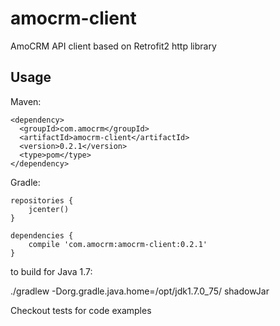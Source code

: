 # amocrm-client

AmoCRM API client based on Retrofit2 http library

## Usage

Maven:

```
<dependency>
  <groupId>com.amocrm</groupId>
  <artifactId>amocrm-client</artifactId>
  <version>0.2.1</version>
  <type>pom</type>
</dependency>
```

Gradle:

```
repositories {
    jcenter()
}

dependencies {
    compile 'com.amocrm:amocrm-client:0.2.1'
}
```

to build for Java 1.7:

./gradlew -Dorg.gradle.java.home=/opt/jdk1.7.0_75/ shadowJar

Checkout tests for code examples
